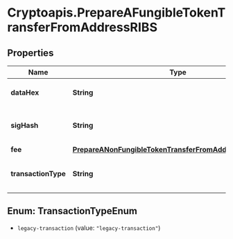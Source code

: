 # Cryptoapis.PrepareAFungibleTokenTransferFromAddressRIBS

## Properties

Name | Type | Description | Notes
------------ | ------------- | ------------- | -------------
**dataHex** | **String** | Representation of the data in hex value | [optional] 
**sigHash** | **String** | Representation of the hash that should be signed | 
**fee** | [**PrepareANonFungibleTokenTransferFromAddressRIBSBSCFee**](PrepareANonFungibleTokenTransferFromAddressRIBSBSCFee.md) |  | 
**transactionType** | **String** | Representation of the transaction type | 



## Enum: TransactionTypeEnum


* `legacy-transaction` (value: `"legacy-transaction"`)





